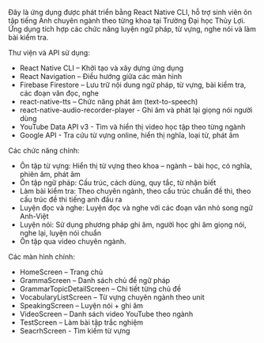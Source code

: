 Đây là ứng dụng được phát triển bằng React Native CLI, hỗ trợ sinh viên ôn tập tiếng Anh chuyên ngành theo từng khoa tại Trường Đại học Thủy Lợi. Ứng dụng tích hợp các chức năng luyện ngữ pháp, từ vựng, nghe nói và làm bài kiểm tra.

Thư viện và API sử dụng:
- React Native CLI – Khởi tạo và xây dựng ứng dụng
- React Navigation – Điều hướng giữa các màn hình
- Firebase Firestore – Lưu trữ nội dung ngữ pháp, từ vựng, bài kiểm tra, các đoạn văn đọc, nghe
- react-native-tts – Chức năng phát âm (text-to-speech)
- react-native-audio-recorder-player	- Ghi âm và phát lại giọng nói người dùng
- YouTube Data API v3 - Tìm và hiển thị video học tập theo từng ngành
- Google API - Tra cứu từ vựng online, hiển thị nghĩa, loại từ, phát âm

Các chức năng chính:
- Ôn tập từ vựng: Hiển thị từ vựng theo khoa – ngành – bài học, có nghĩa, phiên âm, phát âm
- Ôn tập ngữ pháp: Cấu trúc, cách dùng, quy tắc, từ nhận biết
- Làm bài kiểm tra: Theo chuyên ngành, theo cấu trúc chuẩn đề thi, theo cấu trúc đề thi tiếng anh đầu ra
- Luyện đọc và nghe: Luyện đọc và nghe với các đoạn văn nhỏ song ngữ Anh-Việt
- Luyện nói: Sử dụng phương pháp ghi âm, người học ghi âm giọng nói, nghe lại, luyện nói chuẩn
- Ôn tập qua video chuyên ngành.

Các màn hình chính:
- HomeScreen – Trang chủ
- GrammaScreen – Danh sách chủ đề ngữ pháp
- GrammarTopicDetailScreen – Chi tiết từng chủ đề
- VocabularyListScreen – Từ vựng chuyên ngành theo unit
- SpeakingScreen – Luyện nói + ghi âm
- VideoScreen – Danh sách video YouTube theo ngành
- TestScreen – Làm bài tập trắc nghiệm
- SeacrhScreen - Tìm kiếm từ vựng









